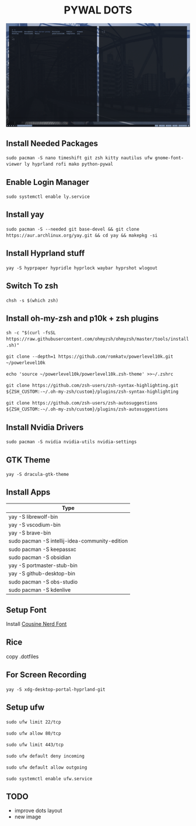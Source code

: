 <div align="center">

# **PYWAL DOTS**

![image](image.png)

</div>

## **Install Needed Packages**

`sudo pacman -S nano timeshift git zsh kitty nautilus ufw gnome-font-viewer ly hyprland rofi mako python-pywal`

## **Enable Login Manager**

`sudo systemctl enable ly.service`

## **Install yay**

`sudo pacman -S --needed git base-devel && git clone https://aur.archlinux.org/yay.git && cd yay && makepkg -si`

## **Install Hyprland stuff**

`yay -S hyprpaper hypridle hyprlock waybar hyprshot wlogout`

## **Switch To zsh**

`chsh -s $(which zsh)`

## **Install oh-my-zsh and p10k + zsh plugins**

`sh -c "$(curl -fsSL https://raw.githubusercontent.com/ohmyzsh/ohmyzsh/master/tools/install.sh)"`

`git clone --depth=1 https://github.com/romkatv/powerlevel10k.git ~/powerlevel10k`

`echo 'source ~/powerlevel10k/powerlevel10k.zsh-theme' >>~/.zshrc`

`git clone https://github.com/zsh-users/zsh-syntax-highlighting.git ${ZSH_CUSTOM:-~/.oh-my-zsh/custom}/plugins/zsh-syntax-highlighting`

`git clone https://github.com/zsh-users/zsh-autosuggestions ${ZSH_CUSTOM:-~/.oh-my-zsh/custom}/plugins/zsh-autosuggestions`

## **Install Nvidia Drivers**

`sudo pacman -S nvidia nvidia-utils nvidia-settings`

## **GTK Theme**

`yay -S dracula-gtk-theme`

## **Install Apps**

| Type                                           |
| ---------------------------------------------- |
| yay -S librewolf-bin                           |
| yay -S vscodium-bin                            |
| yay -S brave-bin                               |
| sudo pacman -S intellij-idea-community-edition |
| sudo pacman -S keepassxc                       |
| sudo pacman -S obsidian                        |
| yay -S portmaster-stub-bin                     |
| yay -S github-desktop-bin                      |
| sudo pacman -S obs-studio                      |
| sudo pacman -S kdenlive                        |

## **Setup Font**

Install [Cousine Nerd Font](https://www.nerdfonts.com/font-downloads)

## **Rice**

copy .dotfiles

## **For Screen Recording**

`yay -S xdg-desktop-portal-hyprland-git`

## **Setup ufw**

`sudo ufw limit 22/tcp`

`sudo ufw allow 80/tcp`

`sudo ufw limit 443/tcp`

`sudo ufw default deny incoming`

`sudo ufw default allow outgoing`

`sudo systemctl enable ufw.service`

## **TODO**

- improve dots layout
- new image
